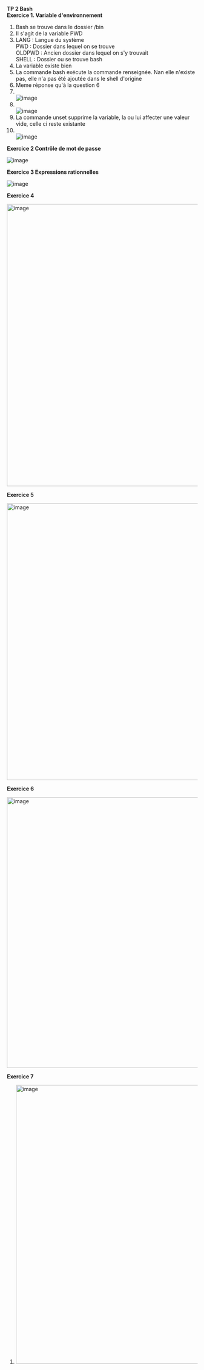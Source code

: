 **TP 2 Bash   
Exercice 1. Variable d'environnement**

1) Bash se trouve dans le dossier /bin
2) Il s'agit de la variable PWD
3)  LANG : Langue du système <br>
    PWD : Dossier dans lequel on se trouve <br>
    OLDPWD : Ancien dossier dans lequel on s'y trouvait <br>
    SHELL : Dossier ou se trouve bash <br>
4) La variable existe bien
5) La commande bash exécute la commande renseignée. Nan elle n'existe pas, elle n'a pas été ajoutée dans le shell d'origine 
6) Meme réponse qu'à la question 6
7) <br> ![image](https://user-images.githubusercontent.com/97438358/190340807-227b0fbb-846d-4db5-a8a1-21d7c5d5dd64.png) <br>
8) <br> ![image](https://user-images.githubusercontent.com/97438358/190341227-294cc5d9-a6af-43b2-a6e7-63a1b3f59c1a.png) <br>
9) La commande unset supprime la variable, la ou lui affecter une valeur vide, celle ci reste existante
10) <br> ![image](https://user-images.githubusercontent.com/97438358/190341965-b2ed4a51-3097-42a4-9df0-664ef050a606.png)

**Exercice 2 Contrôle de mot de passe**

![image](https://user-images.githubusercontent.com/97438358/190353503-43483f99-47ce-459c-ae6c-29c6577ada42.png)

**Exercice 3 Expressions rationnelles**

![image](https://user-images.githubusercontent.com/97438358/190364545-91ff5352-b22a-401d-a75d-15dc72ed65aa.png)

**Exercice 4**

<img width="743" alt="image" src="https://user-images.githubusercontent.com/97438358/194754306-cf2ba651-ccb9-43e5-97a1-df1bf71acd0e.png">  

**Exercice 5**

<img width="729" alt="image" src="https://user-images.githubusercontent.com/97438358/194745663-397a89ab-0641-48b3-b3a2-2f181a411b15.png">

**Exercice 6**

<img width="713" alt="image" src="https://user-images.githubusercontent.com/97438358/194754062-511521ec-dad8-4fa2-9298-9f700874172f.png">  

**Exercice 7**

1. <img width="734" alt="image" src="https://user-images.githubusercontent.com/97438358/194756581-3b4c48c7-dbb9-4dc3-bdca-2d3413931995.png">  
